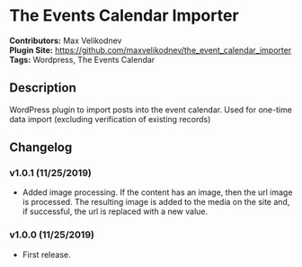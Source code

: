 # The Events Calendar Importer #
**Contributors:**  Max Velikodnev <br />
**Plugin Site:** https://github.com/maxvelikodnev/the_event_calendar_importer<br />
**Tags:** Wordpress, The Events Calendar

## Description ##

WordPress plugin to import posts into the event calendar. Used for one-time data import (excluding verification of existing records)

## Changelog ##

### v1.0.1 (11/25/2019) ###
* Added image processing. If the content has an image, then the url image is processed. The resulting image is added to the media on the site and, if successful, the url is replaced with a new value.

### v1.0.0 (11/25/2019) ###
* First release.
